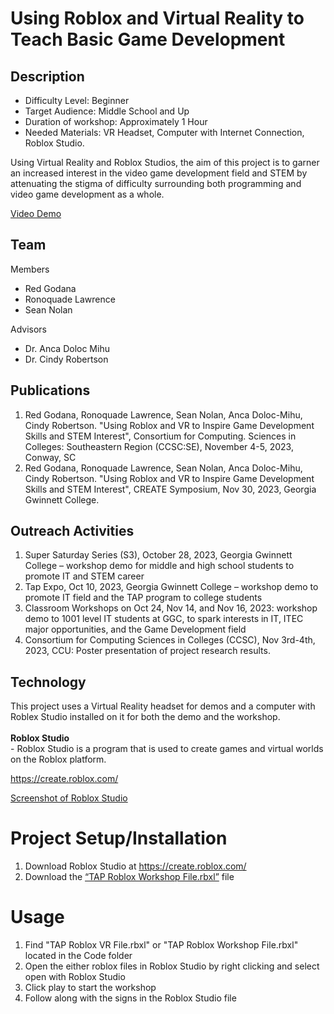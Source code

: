# Using Roblox and Virtual Reality to Teach Basic Game Development
## Description
- Difficulty Level: Beginner <br>
- Target Audience: Middle School and Up <br>
- Duration of workshop: Approximately 1 Hour <br>
- Needed Materials: VR Headset, Computer with Internet Connection, Roblox Studio. <br>
<p> Using Virtual Reality and Roblox Studios, the aim of this project is to garner an increased interest in the video game development field and STEM by attenuating the stigma of difficulty surrounding both programming and video game development as a whole. </p>

[Video Demo](https://github.com/TechAmbassadors-GGC/VirtualWarriors/blob/main/media/TAP%20VR%20Video.mp4)

## Team
Members <br>
- Red Godana <br>
- Ronoquade Lawrence <br>
- Sean Nolan <br>

Advisors <br>

- Dr. Anca Doloc Mihu <br>
- Dr. Cindy Robertson <br>

## Publications
1. Red Godana, Ronoquade Lawrence, Sean Nolan, Anca Doloc-Mihu, Cindy Robertson. "Using Roblox and VR to Inspire Game Development Skills and STEM Interest", Consortium for Computing. Sciences in Colleges: Southeastern Region (CCSC:SE), November 4-5, 2023, Conway, SC
2. Red Godana, Ronoquade Lawrence, Sean Nolan, Anca Doloc-Mihu, Cindy Robertson. "Using Roblox and VR to Inspire Game Development Skills and STEM Interest", CREATE Symposium, Nov 30, 2023, Georgia Gwinnett College.

## Outreach Activities
1. Super Saturday Series (S3), October 28, 2023, Georgia Gwinnett College – workshop demo for middle and high school students to promote IT and STEM career
2. Tap Expo, Oct 10, 2023, Georgia Gwinnett College – workshop demo to promote IT field and the TAP program to college students
3. Classroom Workshops on Oct 24, Nov 14, and Nov 16, 2023: workshop demo to 1001 level IT students at GGC, to spark interests in IT, ITEC major opportunities, and the Game Development field
4. Consortium for Computing Sciences in Colleges (CCSC), Nov 3rd-4th, 2023, CCU: Poster presentation of project research results.

## Technology
<p>This project uses a Virtual Reality headset for demos and a computer with Roblex Studio installed on it for both the demo and the workshop. <br><br>
<b>Roblox Studio</b> <br> 
- Roblox Studio is a program that is used to create games and virtual worlds on the Roblox platform. </p>

https://create.roblox.com/

[Screenshot of Roblox Studio](https://github.com/TechAmbassadors-GGC/VirtualWarriors/blob/main/media/Roblox%20Studio%20Screenshot.png)

# Project Setup/Installation
1. Download Roblox Studio at https://create.roblox.com/
2. Download the [“TAP Roblox Workshop File.rbxl”](https://github.com/TechAmbassadors-GGC/VirtualWarriors/blob/main/code/TAP%20Roblox%20Workshop%20File.rbxl) file

# Usage
1. Find "TAP Roblox VR File.rbxl" or "TAP Roblox Workshop File.rbxl" located in the Code folder
2. Open the either roblox files in Roblox Studio by right clicking and select open with Roblox Studio
3. Click play to start the workshop
4. Follow along with the signs in the Roblox Studio file
